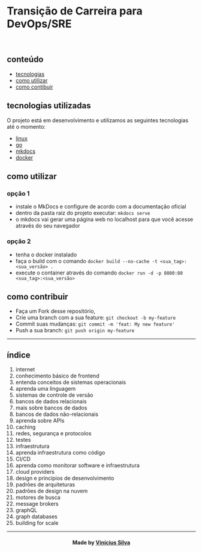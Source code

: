 <p align="center">
  <h1><b>Transição de Carreira para DevOps/SRE</b></h1>
</p>

<br />

## conteúdo

- [tecnologias](#tecnologias)
- [como utilizar](#como-utilizar)
- [como contibuir](#como-contribuir)

<a id="tecnologias-utilizadas"></a>

## tecnologias utilizadas

O projeto está em desenvolvimento e utilizamos as seguintes tecnologias até o momento:

- [linux](https://www.linux.org/)
- [go](https://go.dev/)
- [mkdocs](https://www.mkdocs.org/)
- [docker](https://www.docker.com/) 

<a id="como-utilizar"></a>

## como utilizar

### opção 1
- instale o MkDocs e configure de acordo com a documentação oficial
- dentro da pasta raiz do projeto executar: `mkdocs serve`
- o mkdocs vai gerar uma página web no localhost para que você acesse através do seu navegador

### opção 2
- tenha o docker instalado
- faça o build com o comando `docker build --no-cache -t <sua_tag>:<sua_versão> .`
- execute o container através do comando `docker run -d -p 8080:80 <sua_tag>:<sua_versão>` 

<a id="como-contribuir"></a>

## como contribuir

- Faça um Fork desse repositório,
- Crie uma branch com a sua feature: `git checkout -b my-feature`
- Commit suas mudanças: `git commit -m 'feat: My new feature'`
- Push a sua branch: `git push origin my-feature`

---

## índice

1. internet	
2. conhecimento básico de frontend	
3. entenda conceitos de sistemas operacionais
4. aprenda uma linguagem
5. sistemas de controle de versão
6. bancos de dados relacionais
7. mais sobre bancos de dados
8. bancos de dados não-relacionais
9. aprenda sobre APIs
10. caching
11. redes, segurança e protocolos
12. testes
13. infraestrutura
14. aprenda infraestrutura como código
15. CI/CD
16. aprenda como monitorar software e infraestrutura
17. cloud providers
18. design e princípios de desenvolvimento
19. padrões de arquiteturas
20. padrões de design na nuvem
21. motores de busca
22. message brokers
23. graphQL
24. graph databases
25. building for scale

---

<h4 align=center>Made by <a href="https://linktr.ee/bl4cktux89">Vinícius Silva</a></h4>